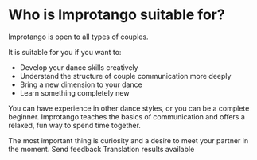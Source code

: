 # Who is Improtango suitable for?

Improtango is open to all types of couples.

It is suitable for you if you want to:

- Develop your dance skills creatively
- Understand the structure of couple communication more deeply
- Bring a new dimension to your dance
- Learn something completely new

You can have experience in other dance styles, or you can be a complete beginner. Improtango teaches the basics of communication and offers a relaxed, fun way to spend time together.

The most important thing is curiosity and a desire to meet your partner in the moment.
Send feedback
Translation results available
